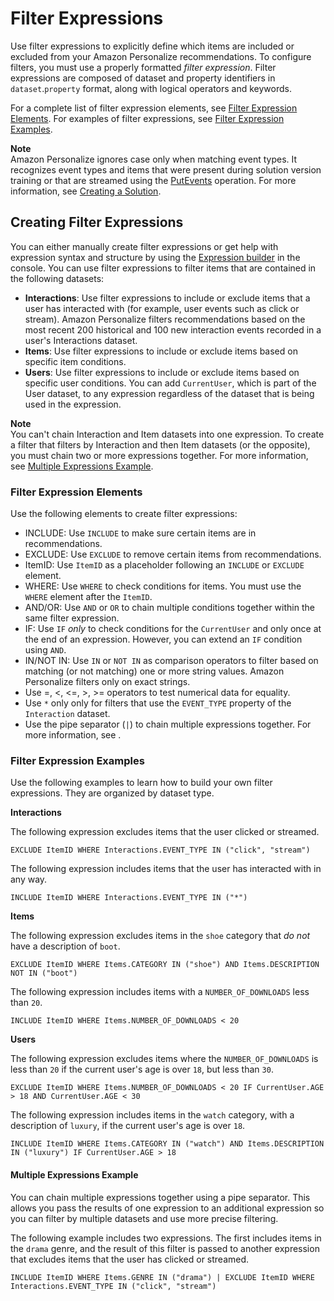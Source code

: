 # Filter Expressions<a name="filter-expressions"></a>

Use filter expressions to explicitly define which items are included or excluded from your Amazon Personalize recommendations\. To configure filters, you must use a properly formatted *filter expression*\. Filter expressions are composed of dataset and property identifiers in `dataset`\.`property` format, along with logical operators and keywords\.

For a complete list of filter expression elements, see [Filter Expression Elements](#filter-expression-elements)\. For examples of filter expressions, see [Filter Expression Examples](#filter-expression-examples)\. 

**Note**  
Amazon Personalize ignores case only when matching event types\. It recognizes event types and items that were present during solution version training or that are streamed using the [PutEvents](API_UBS_PutEvents.md) operation\. For more information, see [Creating a Solution](training-deploying-solutions.md)\.

## Creating Filter Expressions<a name="creating-filter-expressions"></a>

You can either manually create filter expressions or get help with expression syntax and structure by using the [Expression builder](filter-real-time.md#using-filter-expression-builder) in the console\. You can use filter expressions to filter items that are contained in the following datasets:
+  **Interactions**: Use filter expressions to include or exclude items that a user has interacted with \(for example, user events such as click or stream\)\. Amazon Personalize filters recommendations based on the most recent 200 historical and 100 new interaction events recorded in a user's Interactions dataset\.
+  **Items**: Use filter expressions to include or exclude items based on specific item conditions\. 
+  **Users**: Use filter expressions to include or exclude items based on specific user conditions\. You can add `CurrentUser`, which is part of the User dataset, to any expression regardless of the dataset that is being used in the expression\.

**Note**  
You can't chain Interaction and Item datasets into one expression\. To create a filter that filters by Interaction and then Item datasets \(or the opposite\), you must chain two or more expressions together\. For more information, see [Multiple Expressions Example](#multiple-expression-example)\. 

### Filter Expression Elements<a name="filter-expression-elements"></a>

Use the following elements to create filter expressions:
+ INCLUDE: Use `INCLUDE` to make sure certain items are in recommendations\.
+ EXCLUDE: Use `EXCLUDE` to remove certain items from recommendations\.
+ ItemID: Use `ItemID` as a placeholder following an `INCLUDE` or `EXCLUDE` element\.
+  WHERE: Use `WHERE` to check conditions for items\. You must use the `WHERE` element after the `ItemID`\. 
+  AND/OR: Use `AND` or `OR` to chain multiple conditions together within the same filter expression\. 
+  IF: Use `IF` *only* to check conditions for the `CurrentUser` and only once at the end of an expression\. However, you can extend an `IF` condition using `AND`\. 
+  IN/NOT IN: Use `IN` or `NOT IN` as comparison operators to filter based on matching \(or not matching\) one or more string values\. Amazon Personalize filters only on exact strings\.
+  Use =, <, <=, >, >= operators to test numerical data for equality\.
+  Use `*` only only for filters that use the `EVENT_TYPE` property of the `Interaction` dataset\. 
+  Use the pipe separator \(`|`\) to chain multiple expressions together\. For more information, see [](#multiple-expression-example)\. 

### Filter Expression Examples<a name="filter-expression-examples"></a>

 Use the following examples to learn how to build your own filter expressions\. They are organized by dataset type\. 

 **Interactions** 

 The following expression excludes items that the user clicked or streamed\. 

```
EXCLUDE ItemID WHERE Interactions.EVENT_TYPE IN ("click", "stream")
```

 The following expression includes items that the user has interacted with in any way\.

```
INCLUDE ItemID WHERE Interactions.EVENT_TYPE IN ("*")
```

 **Items** 

 The following expression excludes items in the `shoe` category that *do not* have a description of `boot`\. 

```
EXCLUDE ItemID WHERE Items.CATEGORY IN ("shoe") AND Items.DESCRIPTION NOT IN ("boot")
```

 The following expression includes items with a `NUMBER_OF_DOWNLOADS` less than `20`\. 

```
INCLUDE ItemID WHERE Items.NUMBER_OF_DOWNLOADS < 20
```

 **Users** 

 The following expression excludes items where the `NUMBER_OF_DOWNLOADS` is less than `20` if the current user's age is over `18`, but less than `30`\. 

```
EXCLUDE ItemID WHERE Items.NUMBER_OF_DOWNLOADS < 20 IF CurrentUser.AGE > 18 AND CurrentUser.AGE < 30
```

 The following expression includes items in the `watch` category, with a description of `luxury`, if the current user's age is over `18`\. 

```
INCLUDE ItemID WHERE Items.CATEGORY IN ("watch") AND Items.DESCRIPTION IN ("luxury") IF CurrentUser.AGE > 18
```

#### Multiple Expressions Example<a name="multiple-expression-example"></a>

You can chain multiple expressions together using a pipe separator\. This allows you pass the results of one expression to an additional expression so you can filter by multiple datasets and use more precise filtering\.

The following example includes two expressions\. The first includes items in the `drama` genre, and the result of this filter is passed to another expression that excludes items that the user has clicked or streamed\.

```
INCLUDE ItemID WHERE Items.GENRE IN ("drama") | EXCLUDE ItemID WHERE Interactions.EVENT_TYPE IN ("click", "stream")
```